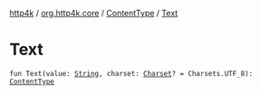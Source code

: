 [http4k](../../index.md) / [org.http4k.core](../index.md) / [ContentType](index.md) / [Text](./-text.md)

# Text

`fun Text(value: `[`String`](https://kotlinlang.org/api/latest/jvm/stdlib/kotlin/-string/index.html)`, charset: `[`Charset`](https://docs.oracle.com/javase/9/docs/api/java/nio/charset/Charset.html)`? = Charsets.UTF_8): `[`ContentType`](index.md)